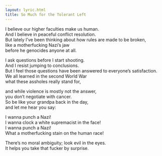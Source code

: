 ```yaml
---
layout: lyric.html
title: So Much for the Tolerant Left
---
```


I believe our higher faculties make us human.  
And I believe in peaceful conflict resolution.  
But lately I’ve been thinking about how rules are made to be broken,  
like a motherfucking Nazi’s jaw   
before he genocides anyone at all.  
  
I ask questions before I start shooting.  
And I resist jumping to conclusions.  
But I feel those questions have been answered to everyone’s satisfaction.  
We all learned in the second World War  
what these assholes really stand for,  
  
and while violence is mostly not the answer,  
you don’t negotiate with cancer.  
So be like your grandpa back in the day,  
and let me hear you say:  
  
I wanna punch a Nazi!  
I wanna clock a white supremacist in the face!  
I wanna punch a Nazi!  
What a motherfucking stain on the human race!  
  
There’s no moral ambiguity; look evil in the eyes.  
It helps you take that fucker by surprise.  
